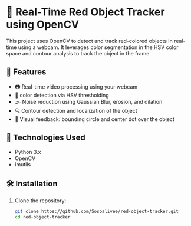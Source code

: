# 🔴 Real-Time Red Object Tracker using OpenCV

This project uses OpenCV to detect and track red-colored objects in real-time using a webcam. It leverages color segmentation in the HSV color space and contour analysis to track the  object in the frame.

## 🎯 Features

- 📷 Real-time video processing using your webcam
- 🎨  color detection via HSV thresholding
- 🌫️ Noise reduction using Gaussian Blur, erosion, and dilation
- 🔍 Contour detection and localization of the object
- 🧠 Visual feedback: bounding circle and center dot over the object

## 🚀 Technologies Used

- Python 3.x
- OpenCV
- imutils

## 🛠️ Installation

1. Clone the repository:
   ```bash
   git clone https://github.com/Sosoalivee/red-object-tracker.git
   cd red-object-tracker

